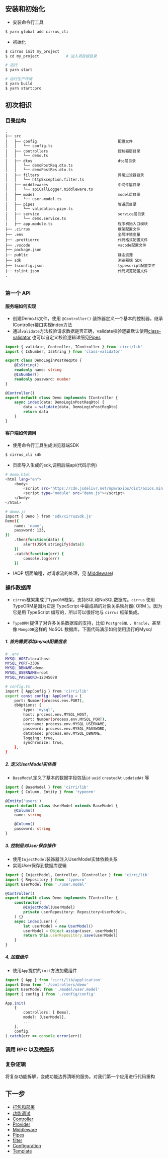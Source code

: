 ## 安装和初始化
- 安装命令行工具
```bash
$ yarn global add cirrus_cli
```
- 初始化
```bash
$ cirrus init my_project
$ cd my_project            # 进入项目根目录

# 运行
$ yarn start

# 运行生产环境
$ yarn build
$ yarn start:pro
```

## 初次相识

### 目录结构

```
.
├── src                          
│   ├── config                                    配置文件
│   │   └── config.ts                   
│   ├── controllers                               控制器层目录
│   │   └── demo.ts         
│   ├── dtos                                      dto层目录
│   │   └── demoPostReq.dto.ts 
│   │   └── demoPostRes.dto.ts 
│   ├── filters                                   异常过滤器目录
│   │   └── httpException.filter.ts 
│   ├── middlewares                               中间件层目录
│   │   └── apiCallLogger.middleware.ts 
│   ├── model                                     model层目录
│   │   └── user.model.ts                         
│   ├── pipes                                     管道层目录
│   │   └── validation.pipe.ts 
│   ├── service                                   service层目录
│   │   └── demo.service.ts 
│   ├── app.module.ts                             程序初始入口模块
├── .cirrus                                       框架配置文件     
├── .env                                          全局环境变量
├── .prettierrc                                   代码格式配置文件
├── .vscode                                       vscode配置文件
├── package.json                       
├── public                                        静态资源                  
├── sdk                                           浏览器端 SDK             
├── tsconfig.json                                 typescript配置文件
├── tslint.json                                   代码规范配置文件             
.


```

### 第一个 API
#### 服务端如何实现

- 创建Demo.ts文件，使用 `@Controller()` 装饰器定义一个基本的控制器，继承IController接口实现index方法
- 通过`validate`方法校验请求数据是否正确，validate校验逻辑默认使用[class-validator](https://github.com/typestack/class-validator)
也可以自定义校验逻辑详细见[Pipes]() 
```typescript
import { validate, Controller, IController } from 'cirri/lib'
import { IsNumber, IsString } from 'class-validator'

export class DemoLoginPostReqDto {
    @IsString()
    readonly name: string
    @IsNumber()
    readonly password: number
}

@Controller()
export default class Demo implements IController {
    async index(data: DemoLoginPostReqDto) {
        data = validate(data, DemoLoginPostReqDto)
        return data
    }
}
```
#### 客户端如何调用
- 使用命令行工具生成浏览器端SDK 
```bash
$ cirrus_cli sdk
```
- 页面导入生成的sdk,调用后端api(代码示例)
```bash
# demo.html
<html lang="en">
    <body>
        <script src="https://cdn.jsdelivr.net/npm/axios/dist/axios.min.js"></script>
        <script type="module" src="demo.js"></script>
    </body>
</html>

# demo.js
import { Demo } from 'sdk/cirrusSdk.js'
Demo({
    name: 'name',
    password: 123,
})
    .then(function(data) {
        alert(JSON.stringify(data))
    })
    .catch(function(err) {
        console.log(err)
    })

```
- (AOP 切面编程，对请求流的处理，见 [Middleware]())

### 操作数据库
- `cirrus`框架集成了`TypeORM`框架，支持SQL和NoSQL数据库。`cirrus` 使用TypeORM是因为它是 TypeScript 中最成熟的对象关系映射器( ORM )。因为它是用 TypeScript 编写的，所以可以很好地与 `cirrus` 框架集成。

- `TypeORM` 提供了对许多关系数据库的支持，比如 `PostgreSQL` 、`Oracle`，甚至像 `MongoDB`这样的 NoSQL 数据库，下面代码演示如何使用流行的Mysql 
##### 1. 首先需要添加mysql配置信息
```bash
# .env
MYSQL_HOST=localhost
MYSQL_PORT=3306
MYSQL_DBNAME=demo
MYSQL_USERNAME=root
MYSQL_PASSWORD=12345678

# config.ts
import { AppConfig } from 'cirri/lib'
export const config: AppConfig = {
    port: Number(process.env.PORT),
    dbOptions: {
        type: 'mysql',
        host: process.env.MYSQL_HOST,
        port: Number(process.env.MYSQL_PORT),
        username: process.env.MYSQL_USERNAME,
        password: process.env.MYSQL_PASSWORD,
        database: process.env.MYSQL_DBNAME,
        logging: true,
        synchronize: true,
    },
}
```
##### 2. 定义UserModel实体类
- `BaseModel`定义了基本的数据字段包括`id` `uuid` `createdAt` `updatedAt` 等
```typescript
import { BaseModel } from 'cirri/lib'
import { Column, Entity } from 'typeorm'

@Entity('users')
export default class UserModel extends BaseModel {
    @Column()
    name: string

    @Column()
    password: string
}
```

##### 3. 控制层对User保存操作
- 使用`InjectModel`装饰器注入UserModel实体依赖关系
- 实现User保存到数据库逻辑
```typescript
import { InjectModel, Controller, IController } from 'cirri/lib'
import { Repository } from 'typeorm'
import UserModel from './user.model'

@Controller()
export default class Demo implements IController {
    constructor(
        @InjectModel(UserModel)
        private userRepository: Repository<UserModel>,
    ) {}
    async index(user) {
        let userModel = new UserModel()
        userModel = Object.assign(user, userModel)
        return this.userRepository.save(userModel)
    }
}

```
##### 4. 加载组件
- 使用`App`提供的`init`方法加载组件
```typescript
import { App } from 'cirri/lib/application'
import Demo from './controllers/demo'
import UserModel from './model/user.model'
import { config } from './config/config'

App.init(
    {
        controllers: [ Demo],
        model: [UserModel],
        ...
    },
    config,
).catch(err => console.error(err))

```

### 调用 RPC 以及微服务

### 复杂逻辑

将复杂功能拆解，变成功能边界清晰的服务。对我们第一个应用进行代码重构

## 下一步

- [打包和部署](./deploy.md)
- [功能调试](./debug.md)
- [Controller](./controller.md)
- [Provider](./provider.md)
- [Middleware](./middleware.md)
- [Pipes](./pipes.md)
- [filter](./filter.md)
- [Configuration](./configuration.md)
- [Template]()
